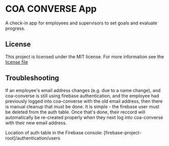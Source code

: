 # COA CONVERSE App

A check-in app for employees and supervisors to set goals and evaluate progress.

## License

This project is licensed under the MIT license. For more information see the [license file](./LICENSE.md)

## Troubleshooting

If an employee's email address changes (e.g. due to a name change), and coa-converse is still using firebase authentication, and the employee had previously logged into coa-converse with the old email address, then there is manual cleanup that must be done. It is simple - the firebase user must be deleted from the auth table. Once that's done, their reccord will automatically be re-created properly when they next log into coa-converse with their new email address.

Location of auth table in the Firebase console:
[firebase-project-root]/authentication/users 
